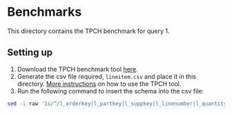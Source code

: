 # Benchmarks

This directory contains the TPCH benchmark for query 1.

## Setting up
1. Download the TPCH benchmark tool [here](https://www.tpc.org/tpc_documents_current_versions/download_programs/tools-download-request5.asp?bm_type=TPC-H&bm_vers=3.0.1&mode=CURRENT-ONLY).
1. Generate the csv file required, `lineitem.csv` and place it in this directory. [More instructions](https://gist.github.com/yunpengn/6220ffc1b69cee5c861d93754e759d08) on how to use the TPCH tool.
1. Run the following command to insert the schema into the csv file:
```sh
sed -i raw '1s/^/l_orderkey|l_partkey|l_suppkey|l_linenumber|l_quantity|l_extendedprice|l_discount|l_tax|l_returnflag|l_linestatus|l_shipdate|l_commitdate|l_receiptdate|l_shipinstruct|l_shipmode|l_comment\n/' lineitem.csv && rm lineitem.csvraw
```
